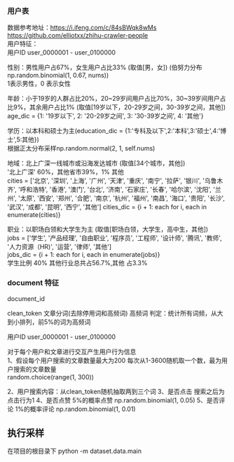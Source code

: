 ### 用户表
数据参考地址：https://i.ifeng.com/c/84sBWqk8wMs
https://github.com/elliotxx/zhihu-crawler-people  
用户特征：    
用户ID user_0000001 - user_0100000  


性别：男性用户占67%，女生用户占比33%  (取值[男，女]) (伯努力分布np.random.binomial(1, 0.67, nums))  
1表示男性，0 表示女性   

年龄：小于19岁的人群占比20%，20~29岁间用户占比70%，30~39岁间用户占比9%，其余用户占比1% 
(取值[19岁以下，20-29岁之间，30-39岁之间，其他])     
age_dic = {1: '19岁以下', 2: '20-29岁之间', 3: '30-39岁之间', 4: '其他'}    


学历：以本科和硕士为主(education_dic = {1:'专科及以下',2:'本科',3:'硕士',4:'博士',5:其他})     
根据正太分布采样np.random.normal(2, 1, self.nums)  


地域：北上广深一线城市或沿海发达城市 (取值[34个城市，其他])  
 '北上广深' 60%，其他省市39%，1% 其他  
cities = ['北京', '深圳', '上海', '广州', '天津', '重庆', '南宁', '拉萨', '银川', '乌鲁木齐', '呼和浩特', '香港', '澳门', '台北',
               '济南', '石家庄', '长春', '哈尔滨', '沈阳', '兰州', '太原', '西安', '郑州', '合肥', '南京',
               '杭州', '福州', '南昌', '海口', '贵阳', '长沙', '武汉', '成都', '昆明', '西宁', '其他']
cities_dic = {i + 1: each for i, each in enumerate(cities)}    


职业：以职场白领和大学生为主 (取值[职场白领，大学生，高中生，其他])  
jobs = ['学生', '产品经理', '自由职业', '程序员', '工程师', '设计师', '腾讯', '教师', '人力资源（HR)',
            '运营', '律师', '其他']  
jobs_dic = {i + 1: each for i, each in enumerate(jobs)}  
学生比例 40% 其他行业总共占56.7%,其他 占3.3%  

### document 特征  


document_id 

clean_token 文章分词(去除停用词和高频词)
高频词 判定：统计所有词频，从大到小排列，前5%的词为高频词



用户ID user_0000001 - user_0100000  

对于每个用户和文章进行交互产生用户行为信息  
1、假设每个用户搜索的文章数量最大为200
每次从1-3600随机取一个数，最为用户搜索的文章数量  
random.choice(range(1, 300))  

2、用户搜索内容：从clean_token随机抽取两到三个词
3、是否点击 搜索之后为点击行为1 
4、是否点赞 5%的概率点赞
np.random.binomial(1, 0.05)
5、是否评论 1%的概率评论
np.random.binomial(1, 0.01)

## 执行采样
在项目的根目录下
python -m dataset.data.main







 






